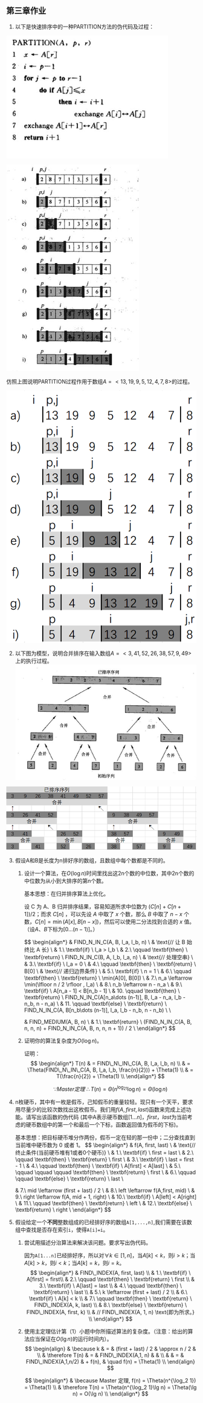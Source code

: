 ## 第三章作业

1. 以下是快速排序中的一种PARTITION方法的伪代码及过程：

![img](3.assets/clip_image002.jpg)

![img](3.assets/clip_image004.jpg)

仿照上图说明PARTITION过程作用于数组$A=<13,19,9,5,12,4,7,8>$的过程。

 ![image-20211005224633587](3.assets/image-20211005224633587.png)

 

 

 

 

2. 以下图为模型，说明合并排序在输入数组$A = <3,41,52,26,38,57,9,49>$上的执行过程。![img](3.assets/clip_image006.jpg)

 ![image-20211005225543169](3.assets/image-20211005225543169.png)

3. 假设A和B是长度为n排好序的数组，且数组中每个数都是不同的。

   1. 设计一个算法，在$O(\log n)$时间里找出这2n个数的中位数，其中2n个数的中位数为从小到大排序的第n个数。

      基本思想：在归并排序算法上优化。

      设 C 为 A、B 归并排序结果，容易知道所求中位数为 $(C[n] + C[n+1]) / 2$；而求 $C[n]$ ，可以先设 $A$ 中取了 $x$ 个数，那么 $B$ 中取了 $n - x$ 个数，$C[n] = \min(A[x], B[n - x])$，然后可以使用二分法找到合适的 $x$ 值。（设$A$、$B$下标为$[0\dots(n-1)]$。）

      
      $$
      \begin{align*}
      & FIND\_N\_IN\_C(A, B, l_a, l_b, n) \\
      & \text{// 让 B 始终比 A 长} \\
      & 1.\ \textbf{if} \ l_a > l_b \\
      & 2.\ \qquad \textbf{then} \ \textbf{return} \ FIND\_N\_IN\_C(B, A, l_b, l_a, n) \\
      & \text{// 处理空串} \\
      & 3.\ \textbf{if} \ l_a = 0 \\
      & 4.\ \qquad \textbf{then} \ \textbf{return} \ B[0] \\
      & \text{// 递归边界条件} \\
      & 5.\ \textbf{if} \ n = 1 \\
      & 6.\ \qquad \textbf{then} \ \textbf{return} \ \min(A[0], B[0]) \\ 
      & 7.\ n_a \leftarrow \min(\lfloor n / 2 \rfloor , l_a) \\
      & 8.\ n_b \leftarrow n - n_a \\
      & 9.\ \textbf{if} \ A[n_a - 1] < B[n_b - 1] \\
      & 10. \qquad \textbf{then} \ \textbf{return} \ FIND\_N\_IN\_C(A[n_a\dots (n-1)], B, l_a - n_a, l_b - n_b, n - n_a) \\
      & 11. \qquad \textbf{else} \ \textbf{return} \ FIND\_N\_IN\_C(A, B[n_b\dots (n-1)], l_a, l_b - n_b, n - n_b) \\
      \\
      
      & FIND\_MEDIUM(A, B, n) \\
      & 1.\ \textbf{return} \ (FIND\_N\_IN\_C(A, B, n, n, n) + FIND\_N\_IN\_C(A, B, n, n, n + 1)) / 2 \\
      \end{align*}
      $$
      

      
   2. 证明你的算法复杂度为$O(\log n)$。

      证明：
      $$
      \begin{align*}
      T(n) 
      & = FIND\_N\_IN\_C(A, B, l_a, l_b, n) \\
      & = \Theta(FIND\_N\_IN\_C(A, B, l_a, l_b, \frac{n}{2})) + \Theta(1) \\
      & = T(\frac{n}{2}) + \Theta(1) \\
      \end{align*}
      $$

      $$
      \because Master 定理 \ \therefore T(n) = \Theta(n^{\log_21} \log n) = \Theta(\log n)
      $$

      

 

4. n枚硬币，其中有一枚是假币，己知假币的重量较轻。现只有一个天平，要求用尽量少的比较次数找出这枚假币。我们用$f(A,first,last)$函数来完成上述功能。请写出该函数的伪代码 (其中A表示硬币数组$[1\dots n]$，$first$，$last$为当前考虑的硬币数组中的第一个和最后一个下标，函数返回值为假币的下标)。

   基本思想：把目标硬币堆分作两份，假币一定在轻的那一份中；二分查找直到当前堆中硬币数为 0 或者 1。
   $$
   \begin{align*}
   & f(A, first, last) \\
   & \text{// 终止条件(当前硬币堆有1或者0个硬币)} \\
   & 1.\ \textbf{if} \ first = last \\
   & 2.\ \qquad \textbf{then} \ \textbf{return} \ first \\
   & 3.\ \textbf{if} \ last = first - 1 \\
   & 4.\ \qquad \textbf{then} \ \textbf{if} \ A[first] < A[last] \\
   & 5.\ \qquad \qquad \qquad \textbf{then} \ \textbf{return} \ first \\
   & 6.\ \qquad \qquad \textbf{else} \ \textbf{return} \ last  \\
   
   & 7.\ mid \leftarrow (first + last) / 2 \\
   & 8.\ left \leftarrow f(A,first, mid) \\
   & 9.\ right \leftarrow f(A, mid + 1, right) \\
   & 10.\ \textbf{if} \ A[left] < A[right] \\
   & 11.\ \qquad \textbf{then} \ \textbf{return} \ left \\
   & 12.\ \textbf{else} \ \textbf{return} \ right \\
   \end{align*}
   $$
   

 

5. 假设给定一个**不同**整数组成的已经排好序的数组`A[1,...,n]`,我们需要在该数组中查找是否存在索引`i`，使得`A[i]=i`。

   1. 尝试用描述分治算法来解决该问题。要求写出伪代码。

      因为`A[1...n]`已经排好序，所以对$\forall k \in [1,n]$，当$A[k] < k$，则$i > k$；当$A[k] > k$，则$i < k$；当$A[k] = k$，则$i=k$。
      $$
      \begin{align*}
      & FIND\_INDEX(A, first, last) \\
      & 1.\ \textbf{if} \ A[first] = first\\
      & 2.\ \qquad \textbf{then} \ \textbf{return} \ first \\
      & 3.\ \textbf{if} \ A[last] = last \\
      & 4.\ \qquad \textbf{then} \ \textbf{return} \ last \\
      & 5.\ k \leftarrow (first + last) / 2 \\
      & 6.\ \textbf{if} \ A[k] < k \\
      & 7.\ \qquad \textbf{then} \ \textbf{return} \ FIND\_INDEX(A, k, last) \\
      & 8.\ \textbf{else} \ \textbf{return} \ FIND\_INDEX(A, first, k) \\
      & // FIND\_INDEX(A, 1, n) \text{即为所求。} \\
      \end{align*}
      $$
      

   2. 使用主定理估计第（1）小题中你所描述算法的复杂度。（注意：给出的算法应当保证在$O(\lg n)$的运行时间内）。
      $$
      \begin{align}
      & \because k & = & (first + last) / 2 & \approx n / 2 & \\
      & \therefore T(n) & = & FIND\_INDEX(A,1, n) & & \\
      & & = & FIND\_INDEX(A,1,n/2) & + f(n), & \quad f(n) = \Theta(1) \\
      \end{align}
      $$

      $$
      \begin{align*}
      & \because Master 定理, f(n) = \Theta(n^{\log_2 1}) = \Theta(1) \\
      & \therefore T(n) = \Theta(n^{\log_2 1}\lg n) = \Theta(\lg n) = O(\lg n) \\
      \end{align*}
      $$

      

 